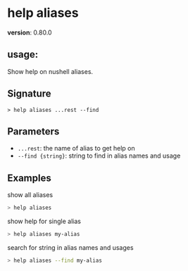 # help aliases

**version**: 0.80.0

## **usage**:

Show help on nushell aliases.

## Signature

`> help aliases ...rest --find`

## Parameters

- `...rest`: the name of alias to get help on
- `--find {string}`: string to find in alias names and usage

## Examples

show all aliases

```bash
> help aliases
```

show help for single alias

```bash
> help aliases my-alias
```

search for string in alias names and usages

```bash
> help aliases --find my-alias
```
